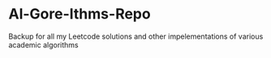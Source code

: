 # Al-Gore-Ithms-Repo
Backup for all my Leetcode solutions and other impelementations of various academic algorithms
